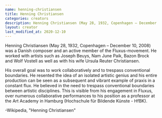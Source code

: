```yaml
---
name: henning-christiansen
title: Henning Christiansen
categories: creators
description: Henning Christiansen (May 28, 1932, Copenhagen – December 10, 2008) was a Danish composer and an active member of the Fluxus-movement.
layout: creator
last_modified_at: 2020-12-10
---
```

Henning Christiansen (May 28, 1932, Copenhagen – December 10, 2008) was a Danish composer and an active member of the Fluxus-movement. He worked with artists such as Joseph Beuys, Nam June Paik, Bazon Brock and Wolf Vostell as well as with his wife Ursula Reuter Christiansen.

His overall goal was to work collaboratively and to trespass conventional boundaries. He resented the idea of an isolated artistic genius and his entire production can be seen as a subsequent and vibrant example of praxis in a constant flux. He believed in the need to trespass conventional boundaries between artistic disciplines. This is visible from his engagement in Fluxus, over numerous collaborative performances to his position as a professor at the Art Academy in Hamburg (Hochschule für Bildende Künste - HfBK).

-Wikipedia, "Henning Christiansen"
